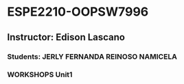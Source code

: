 # ESPE2210-OOPSW7996
## Instructor: Edison Lascano
### Students: JERLY FERNANDA REINOSO NAMICELA
### WORKSHOPS Unit1
